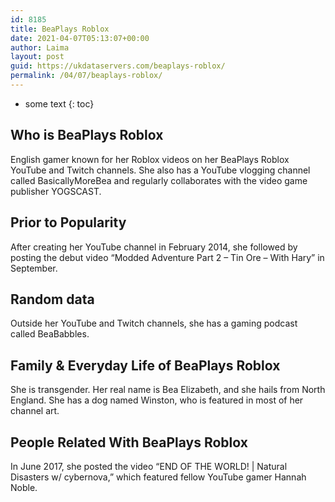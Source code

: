 ```yaml
---
id: 8185
title: BeaPlays Roblox
date: 2021-04-07T05:13:07+00:00
author: Laima
layout: post
guid: https://ukdataservers.com/beaplays-roblox/
permalink: /04/07/beaplays-roblox/
---
```


* some text
{: toc}


## Who is BeaPlays Roblox
                  
                  
                  
English gamer known for her Roblox videos on her BeaPlays Roblox YouTube and Twitch channels. She also has a YouTube vlogging channel called BasicallyMoreBea and regularly collaborates with the video game publisher YOGSCAST. 
                  
              
            
              
            
                
                
                
## Prior to Popularity
                  
                  
                  
After creating her YouTube channel in February 2014, she followed by posting the debut video &#8220;Modded Adventure Part 2 &#8211; Tin Ore &#8211; With Hary&#8221; in September. 
                  
              
            
              
            
                
                
                
## Random data
                  
                  
                  
Outside her YouTube and Twitch channels, she has a gaming podcast called BeaBabbles. 
                  
              
            
              
            
                
                
                
## Family & Everyday Life of BeaPlays Roblox
                  
                  
                  
She is transgender. Her real name is Bea Elizabeth, and she hails from North England. She has a dog named Winston, who is featured in most of her channel art.
                  
              
            
              
            
                
                
                
## People Related With BeaPlays Roblox
                  
                  
                  
In June 2017, she posted the video &#8220;END OF THE WORLD! | Natural Disasters w/ cybernova,&#8221; which featured fellow YouTube gamer Hannah Noble. 
                  
              
            
              
            
                
              
            
              
              
            
            
              
            
          
          
          